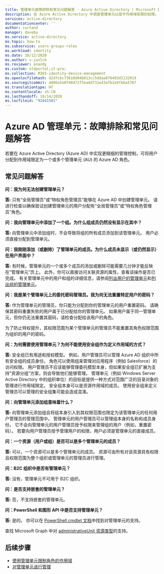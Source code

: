 ```yaml
---
title: 管理单元故障排除和常见问题解答 - Azure Active Directory | Microsoft Docs
description: 在 Azure Active Directory 中调查管理单元以授予作用域有限的权限。
services: active-directory
documentationcenter: ''
author: curtand
manager: daveba
ms.service: active-directory
ms.topic: how-to
ms.subservice: users-groups-roles
ms.workload: identity
ms.date: 10/12/2020
ms.author: v-junlch
ms.reviewer: anandy
ms.custom: oldportal;it-pro;
ms.collection: M365-identity-device-management
ms.openlocfilehash: d2d7cbc73610d04b013cc5ddaa676493d1132919
ms.sourcegitcommit: 4d06a5e0f48472f5eadd731e43afb1e9fbba5787
ms.translationtype: HT
ms.contentlocale: zh-CN
ms.lasthandoff: 10/14/2020
ms.locfileid: "92041501"
---
```

# <a name="azure-ad-administrative-units-troubleshooting-and-faq"></a>Azure AD 管理单元：故障排除和常见问题解答

若要在 Azure Active Directory (Azure AD) 中实现更精细的管理控制，可将用户分配到作用域限定为一个或多个管理单元 (AU) 的 Azure AD 角色。 

## <a name="frequently-asked-questions"></a>常见问题解答

**问：我为何无法创建管理单元？**

**答:** 只有“全局管理员”或“特权角色管理员”能够在 Azure AD 中创建管理单元。 请进行检查以确保尝试创建管理单元的用户分配有“全局管理员”或“特权角色管理员”角色。

**问：我向管理单元中添加了一个组。为什么组成员仍然没有显示在其中？**

**答:** 向管理单元中添加组时，不会导致将组的所有成员添加到该管理单元。 用户必须直接分配到管理单元。

**问：我刚刚添加（或删除）了管理单元的成员。为什么成员未显示（或仍然显示）在用户界面中？**

**答:** 有时候，管理单元的一个或多个成员的添加或删除可能需要几分钟才能反映在“管理单元”页上。 此外，你可以直接访问关联资源的属性，查看该操作是否已完成。 有关管理单元中的用户和组的详细信息，请参阅[列出用户的管理单元](roles-admin-units-add-manage-users.md)和[列出组的管理单元](roles-admin-units-add-manage-groups.md)。

**问：我是某个管理单元上的委托密码管理员。我为何无法重置特定用户的密码？**

**答:** 作为管理单元的管理员，你只能为分配到你的管理单元的用户重置密码。 请确保其密码重置失败的用户属于已分配给你的管理单元。 如果用户属于同一管理单元，但你仍无法重置其密码，请检查分配给该用户的角色。 

为了防止特权提升，其权限范围为某个管理单元的管理员不能重置其角色权限范围为组织的用户的密码。

**问：为何需要使用管理单元？为何不能使用安全组作为定义作用域的方式？**

**答:** 安全组已有用途和授权模型。 例如，用户管理员可以管理 Azure AD 组织中所有安全组的成员身份。 角色可以使用组来管理对应用程序（例如 Salesforce）的访问权限。 用户管理员不应该能够管理委托模型本身，但如果安全组已扩展为支持“资源分组”方案，则会导致他们能够管理。 管理单元（例如 Windows Server Active Directory 中的组织单位）的目标是提供一种方式对范围广泛的目录对象的管理进行作用域限定。 安全组本身可以是资源作用域的成员。 使用安全组来定义管理员可以管理的安全组集可能会造成混淆。

**问：向管理单元添加组意味着什么？**

**答:** 向管理单元添加组会将组本身引入到其权限范围也限定为该管理单元的任何用户管理员的管理范围中。 管理单元的用户管理员可以管理组本身的名称和成员身份。 它不会向管理单元的用户管理员授予权限来管理组的用户（例如，重置密码）。 若要向用户管理员授予管理用户的权限，用户必须是管理单元的直接成员。

**问：一个资源（用户或组）是否可以是多个管理单元的成员？**

**答:** 可以，一个资源可以是多个管理单元的成员。 资源可由所有对该资源具有权限且权限范围为整个组织或管理单元的管理员进行管理。

**问：B2C 组织中是否有管理单元？**

**答:** 没有，管理单元不可用于 B2C 组织。

**问：是否支持嵌套的管理单元？**

**答:** 否，不支持嵌套的管理单元。

**问：PowerShell 和图形 API 中是否支持管理单元？**

**答:** 是的。 你可以在 [PowerShell cmdlet 文档](https://docs.microsoft.com/powershell/module/Azuread/?view=azureadps-2.0-preview&preserve-view=true)中找到对管理单元的支持。

查找 Microsoft Graph 中对 [administrativeUnit 资源类型](https://docs.microsoft.com/graph/api/resources/administrativeunit?view=graph-rest-beta&preserve-view=true)的支持。

## <a name="next-steps"></a>后续步骤

- [使用管理单元限制角色的作用域](directory-administrative-units.md)
- [对管理单元进行管理](roles-admin-units-manage.md)

